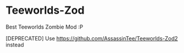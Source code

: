 # Teeworlds-Zod
Best Teeworlds Zombie Mod :P

[DEPRECATED] Use https://github.com/AssassinTee/Teeworlds-Zod2 instead

